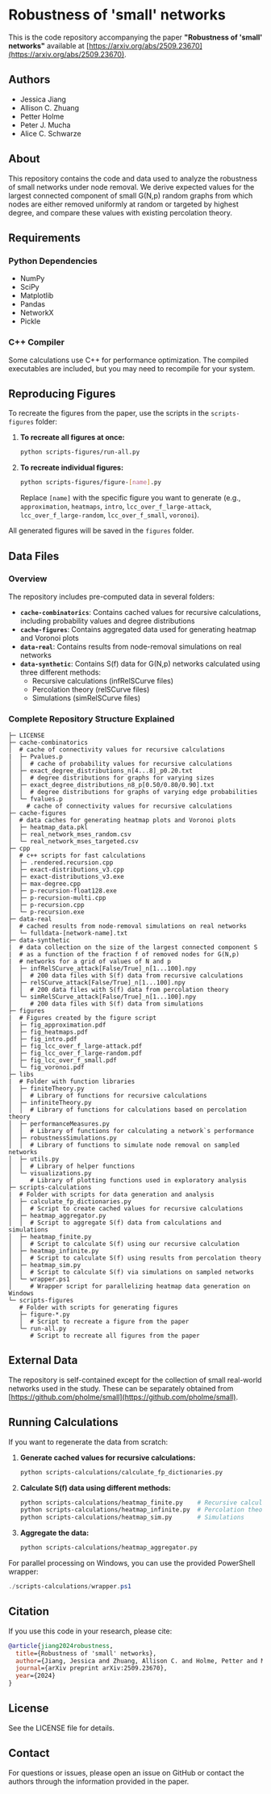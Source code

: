 # Robustness of 'small' networks

This is the code repository accompanying the paper **"Robustness of 'small' networks"** available at [https://arxiv.org/abs/2509.23670](https://arxiv.org/abs/2509.23670).

## Authors

- Jessica Jiang
- Allison C. Zhuang
- Petter Holme
- Peter J. Mucha
- Alice C. Schwarze

## About

This repository contains the code and data used to analyze the robustness of small networks under node removal. We derive expected values for the largest connected component of small G(N,p) random graphs from which nodes are either removed uniformly at random or targeted by highest degree, and compare these values with existing percolation theory.

## Requirements

### Python Dependencies
- NumPy
- SciPy
- Matplotlib
- Pandas
- NetworkX
- Pickle

### C++ Compiler
Some calculations use C++ for performance optimization. The compiled executables are included, but you may need to recompile for your system.

## Reproducing Figures

To recreate the figures from the paper, use the scripts in the `scripts-figures` folder:

1. **To recreate all figures at once:**
   ```bash
   python scripts-figures/run-all.py
   ```

2. **To recreate individual figures:**
   ```bash
   python scripts-figures/figure-[name].py
   ```
   
   Replace `[name]` with the specific figure you want to generate (e.g., `approximation`, `heatmaps`, `intro`, `lcc_over_f_large-attack`, `lcc_over_f_large-random`, `lcc_over_f_small`, `voronoi`).

All generated figures will be saved in the `figures` folder.

## Data Files

### Overview

The repository includes pre-computed data in several folders:

- **`cache-combinatorics`**: Contains cached values for recursive calculations, including probability values and degree distributions
- **`cache-figures`**: Contains aggregated data used for generating heatmap and Voronoi plots
- **`data-real`**: Contains results from node-removal simulations on real networks
- **`data-synthetic`**: Contains S(f) data for G(N,p) networks calculated using three different methods:
  - Recursive calculations (infRelSCurve files)
  - Percolation theory (relSCurve files)  
  - Simulations (simRelSCurve files)

### Complete Repository Structure Explained

```
├─ LICENSE  
├─ cache-combinatorics  
│  # cache of connectivity values for recursive calculations
|  ├─ Pvalues.p  
│  │  # cache of probability values for recursive calculations
│  ├─ exact_degree_distributions_n[4...8]_p0.20.txt  
│  │  # degree distributions for graphs for varying sizes
│  ├─ exact_degree_distributions_n8_p[0.50/0.80/0.90].txt  
│  │  # degree distributions for graphs of varying edge probabilities
│  └─ fvalues.p  
│    # cache of connectivity values for recursive calculations
├─ cache-figures  
│  # data caches for generating heatmap plots and Voronoi plots
│  ├─ heatmap_data.pkl  
│  ├─ real_network_mses_random.csv  
│  └─ real_network_mses_targeted.csv  
├─ cpp  
│  # c++ scripts for fast calculations
│  ├─ .rendered.recursion.cpp  
│  ├─ exact-distributions_v3.cpp  
│  ├─ exact-distributions_v3.exe  
│  ├─ max-degree.cpp  
│  ├─ p-recursion-float128.exe  
│  ├─ p-recursion-multi.cpp  
│  ├─ p-recursion.cpp  
│  └─ p-recursion.exe  
├─ data-real  
│  # cached results from node-removal simulations on real networks
│  └─ fulldata-[network-name].txt  
├─ data-synthetic  
|  # data collection on the size of the largest connected component S  
|  # as a function of the fraction f of removed nodes for G(N,p)
|  # networks for a grid of values of N and p
│  ├─ infRelSCurve_attack[False/True]_n[1...100].npy  
│  │  # 200 data files with S(f) data from recursive calculations
│  ├─ relSCurve_attack[False/True]_n[1...100].npy  
│  │  # 200 data files with S(f) data from percolation theory
│  └─ simRelSCurve_attack[False/True]_n[1...100].npy  
│     # 200 data files with S(f) data from simulations
├─ figures  
|  # Figures created by the figure script
│  ├─ fig_approximation.pdf  
│  ├─ fig_heatmaps.pdf  
│  ├─ fig_intro.pdf  
│  ├─ fig_lcc_over_f_large-attack.pdf  
│  ├─ fig_lcc_over_f_large-random.pdf  
│  ├─ fig_lcc_over_f_small.pdf  
│  └─ fig_voronoi.pdf  
├─ libs  
|  # Folder with function libraries
│  ├─ finiteTheory.py  
│  │  # Library of functions for recursive calculations
│  ├─ infiniteTheory.py  
│  │  # Library of functions for calculations based on percolation theory
│  ├─ performanceMeasures.py  
│  │  # Library of functions for calculating a network`s performance
│  ├─ robustnessSimulations.py  
│  │  # Library of functions to simulate node removal on sampled networks
│  ├─ utils.py  
│  │  # Library of helper functions
│  └─ visualizations.py  
│     # Library of plotting functions used in exploratory analysis
├─ scripts-calculations  
|  # Folder with scripts for data generation and analysis
│  ├─ calculate_fp_dictionaries.py  
│  │  # Script to create cached values for recursive calculations
│  ├─ heatmap_aggregator.py  
│  │  # Script to aggregate S(f) data from calculations and simulations
│  ├─ heatmap_finite.py  
│  │  # Script to calculate S(f) using our recursive calculation
│  ├─ heatmap_infinite.py  
│  │  # Script to calculate S(f) using results from percolation theory
│  ├─ heatmap_sim.py  
│  │  # Script to calculate S(f) via simulations on sampled networks
│  └─ wrapper.ps1  
│     # Wrapper script for parallelizing heatmap data generation on Windows
└─ scripts-figures  
   # Folder with scripts for generating figures
   ├─ figure-*.py  
   │  # Script to recreate a figure from the paper
   └─ run-all.py  
      # Script to recreate all figures from the paper
```

## External Data

The repository is self-contained except for the collection of small real-world networks used in the study. These can be separately obtained from [https://github.com/pholme/small](https://github.com/pholme/small).

## Running Calculations

If you want to regenerate the data from scratch:

1. **Generate cached values for recursive calculations:**
   ```bash
   python scripts-calculations/calculate_fp_dictionaries.py
   ```

2. **Calculate S(f) data using different methods:**
   ```bash
   python scripts-calculations/heatmap_finite.py    # Recursive calculation
   python scripts-calculations/heatmap_infinite.py  # Percolation theory
   python scripts-calculations/heatmap_sim.py       # Simulations
   ```

3. **Aggregate the data:**
   ```bash
   python scripts-calculations/heatmap_aggregator.py
   ```

For parallel processing on Windows, you can use the provided PowerShell wrapper:
```powershell
./scripts-calculations/wrapper.ps1
```

## Citation

If you use this code in your research, please cite:

```bibtex
@article{jiang2024robustness,
  title={Robustness of 'small' networks},
  author={Jiang, Jessica and Zhuang, Allison C. and Holme, Petter and Mucha, Peter J. and Schwarze, Alice C.},
  journal={arXiv preprint arXiv:2509.23670},
  year={2024}
}
```

## License

See the LICENSE file for details.

## Contact

For questions or issues, please open an issue on GitHub or contact the authors through the information provided in the paper.
